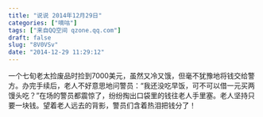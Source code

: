 ```yaml
---
title: "说说 2014年12月29日"
categories: ["嘀咕"]
tags: ["来自QQ空间 qzone.qq.com"]
draft: false
slug: "8V0VSv"
date: "2014-12-29 11:29:12"
---
```


一个七旬老太捡废品时捡到7000美元，虽然又冷又饿，但毫不犹豫地将钱交给警方。办完手续后，老人不好意思地问警员：“我还没吃早饭，可不可以借一元买两馒头吃？”在场的警员都震惊了，纷纷掏出口袋里的钱往老人手里塞。老人坚持只要一块钱。望着老人远去的背影，警员们含着热泪把钱分了！

